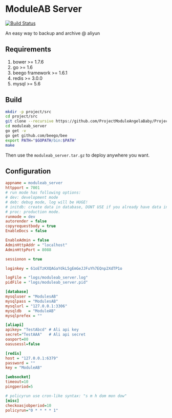 ModuleAB Server
=====

[![Build Status](https://travis-ci.org/ProjectModuleAngelaBaby/ProjectModuleAB_Server.svg?branch=master)](https://travis-ci.org/ProjectModuleAngelaBaby/ProjectModuleAB_Server)

An easy way to backup and archive @ aliyun

Requirements
----
1. bower >= 1.7.6
2. go >= 1.6
3. beego framework >= 1.6.1
4. redis >= 3.0.0
5. mysql >= 5.6

Build
----

```bash
mkdir -p project/src
cd project/src
git clone --recursive https://github.com/ProjectModuleAngelaBaby/ProjectModuleAB_Server moduleab_server
cd moduleab_server
go get -v
go get github.com/beego/bee
export PATH="$GOPATH/bin:$PATH"
make
```

Then use the `moduleab_server.tar.gz` to deploy anywhere you want.

Configuration
----

```ini
appname = moduleab_server
httpport = 7001
# run mode has following options:
# dev: development mode
# deb: debug mode, log will be HUGE!
# initdb: create data in database, DONT USE if you already have data in database.
# proc: production mode.
runmode = dev
autorender = false
copyrequestbody = true
EnableDocs = false

EnableAdmin = false
AdminHttpAddr = "localhost"
AdminHttpPort = 8088

sessionon = true

loginkey = 61oETzKXQAGaYdkL5gEmGeJJFuYh7EQnp2XdTP1o

logFile = "logs/moduleab_server.log"
pidFile = "logs/moduleab_server.pid"

[database]
mysqluser = "ModulesAB"
mysqlpass = "ModulesAB"
mysqlurl = "127.0.0.1:3306"
mysqldb   = "ModuleAB"
mysqlprefex = ""

[aliapi]
apikey= "TestAbcd" # Ali api key
secret="TestAAA"   # Ali api secret
oasport=80
oasusessl=false

[redis]
host = "127.0.0.1:6379"
password = ""
key = "ModuleAB"

[websocket]
timeout=10
pingperiod=5

# policyrun use cron-like syntax: "s m h dom mon dow"
[misc]
checkoasjobperiod=10
policyrun="0 * * * * 1"
```
